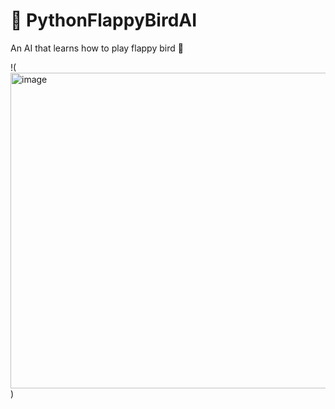 # 🤖 PythonFlappyBirdAI
An AI that learns how to play flappy bird 🐥

!(<img width="505" alt="image" src="https://github.com/user-attachments/assets/822bbd3c-e1d0-47ff-bf6c-bbca9ea6d59d">)
